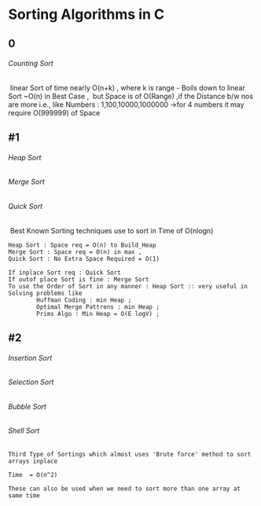 # Sorting Algorithms in C

## 0

###### *Counting Sort*

​	linear Sort of time nearly O(n+k) , where k is range - Boils down to linear Sort ~O(n) in Best Case , 
​	but Space is of O(Range) ,if the Distance b/w nos are more i.e., like Numbers : 1,100,10000,1000000 ->for 4 numbers it may require O(999999) of Space 

## #1

###### *Heap Sort*

###### *Merge Sort*

###### *Quick Sort*

​	Best Known Sorting techniques use to sort in Time of O(nlogn)
​	

	Heap Sort : Space req = O(n) to Build_Heap
	Merge Sort : Space req = O(n) in max ,
	Quick Sort : No Extra Space Required = O(1)
	
	If inplace Sort req : Quick Sort
	If outof place Sort is fine : Merge Sort
	To use the Order of Sort in any manner : Heap Sort :: very useful in Solving problems like
			Huffman Coding : min Heap ; 
			Optimal Merge Pattrens : min Heap ; 
			Prims Algo : Min Heap = O(E logV) ; 

## #2

###### *Insertion Sort*
###### *Selection Sort*
###### *Bubble Sort*

###### *Shell Sort*



	Third Type of Sortings which almost uses 'Brute force' method to sort arrays inplace
	
	Time  = O(n^2)
	
	These can also be used when we need to sort more than one array at same time 


​	
​	